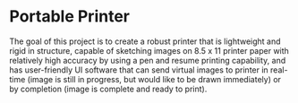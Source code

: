 # Portable Printer

The goal of this project is to create a robust printer that is lightweight and rigid in structure, capable of sketching images on 8.5 x 11 printer paper with relatively high accuracy by using a pen and resume printing capability, and has user-friendly UI software that can send virtual images to printer in real-time (image is still in progress, but would like to be drawn immediately) or by completion (image is complete and ready to print).